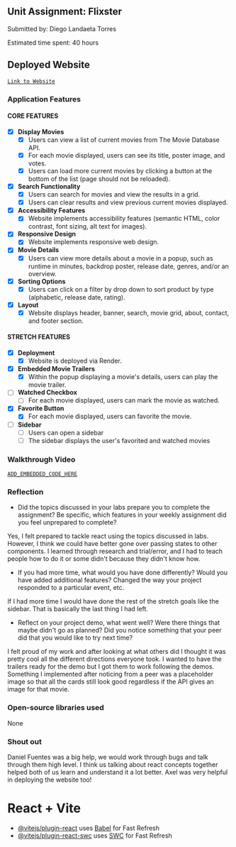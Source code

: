 ## Unit Assignment: Flixster

Submitted by: Diego Landaeta Torres

Estimated time spent: 40 hours

## Deployed Website

[`Link to Website`](https://flixster-rix7.onrender.com)

### Application Features

#### CORE FEATURES


- [x] **Display Movies**
  - [x] Users can view a list of current movies from The Movie Database API.
  - [x] For each movie displayed, users can see its title, poster image, and votes.
  - [x] Users can load more current movies by clicking a button at the bottom of the list (page should not be reloaded).
- [x] **Search Functionality**
  - [x] Users can search for movies and view the results in a grid.
  - [x] Users can clear results and view previous current movies displayed.
- [x] **Accessibility Features**
  - [x] Website implements accessibility features (semantic HTML, color contrast, font sizing, alt text for images).
- [x] **Responsive Design**
  - [x] Website implements responsive web design.
- [x] **Movie Details**
  - [x] Users can view more details about a movie in a popup, such as runtime in minutes, backdrop poster, release date, genres, and/or an overview.
- [x] **Sorting Options**
  - [x] Users can click on a filter by drop down to sort product by type (alphabetic, release date, rating).
- [x] **Layout**
  - [x] Website displays header, banner, search, movie grid, about, contact, and footer section.

#### STRETCH FEATURES

- [x] **Deployment**
  - [x] Website is deployed via Render.
- [x] **Embedded Movie Trailers**
  - [x] Within the popup displaying a movie's details, users can play the movie trailer.
- [ ] **Watched Checkbox**
  - [ ] For each movie displayed, users can mark the movie as watched.
- [x] **Favorite Button**
  - [x] For each movie displayed, users can favorite the movie.
- [ ] **Sidebar**
  - [ ] Users can open a sidebar
  - [ ] The sidebar displays the user's favorited and watched movies

### Walkthrough Video

[`ADD_EMBEDDED_CODE_HERE`](https://www.loom.com/share/f08f67a550a94d55a828a99c1fc51a3e?sid=a52f7bde-a671-41a2-94d4-6afbc097aa2a)

### Reflection

* Did the topics discussed in your labs prepare you to complete the assignment? Be specific, which features in your weekly assignment did you feel unprepared to complete?

Yes, I felt prepared to tackle react using the topics discussed in labs. However, I think we could have better gone over passing states to other components. I learned through research and trial/error, and I had to teach people how to do it or some didn't because they didn't know how.

* If you had more time, what would you have done differently? Would you have added additional features? Changed the way your project responded to a particular event, etc.
  
If I had more time I would have done the rest of the stretch goals like the sidebar. That is basically the last thing I had left.

* Reflect on your project demo, what went well? Were there things that maybe didn't go as planned? Did you notice something that your peer did that you would like to try next time?

I felt proud of my work and after looking at what others did I thought it was pretty cool all the different directions everyone took. I wanted to have the trailers ready for the demo but I got them to work following the demos. Something I implemented after noticing from a peer was a placeholder image so that all the cards still look good regardless if the API gives an image for that movie.

### Open-source libraries used

None

### Shout out

Daniel Fuentes was a big help, we would work through bugs and talk through them high level. I think us talking about react concepts together helped both of us learn and understand it a lot better. Axel was very helpful in deploying the website too!


# React + Vite

- [@vitejs/plugin-react](https://github.com/vitejs/vite-plugin-react/blob/main/packages/plugin-react/README.md) uses [Babel](https://babeljs.io/) for Fast Refresh
- [@vitejs/plugin-react-swc](https://github.com/vitejs/vite-plugin-react-swc) uses [SWC](https://swc.rs/) for Fast Refresh
